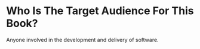 # Who Is The Target Audience For This Book?

Anyone involved in the development and delivery of software.

